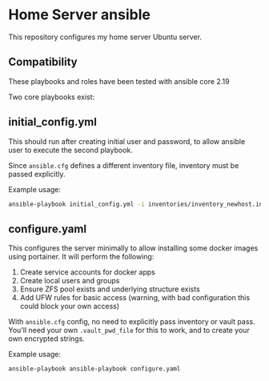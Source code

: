 # Home Server ansible

This repository configures my home server Ubuntu server.

## Compatibility

These playbooks and roles have been tested with ansible core 2.19

Two core playbooks exist:

## initial_config.yml
This should run after creating initial user and password, to allow ansible user to execute the second playbook.

Since `ansible.cfg` defines a different inventory file, inventory must be passed explicitly.

Example usage:
```bash
ansible-playbook initial_config.yml -i inventories/inventory_newhost.ini --ask-become-pass --ask-pass
```

## configure.yaml
This configures the server minimally to allow installing some docker images using portainer.
It will perform the following:
1. Create service accounts for docker apps
2. Create local users and groups
3. Ensure ZFS pool exists and underlying structure exists
4. Add UFW rules for basic access (warning, with bad configuration this could block your own access)

With `ansible.cfg` config, no need to explicitly pass inventory or vault pass. You'll need your own `.vault_pwd_file` for this to work, and to create your own encrypted strings.

Example usage:
```bash
ansible-playbook ansible-playbook configure.yaml
```
